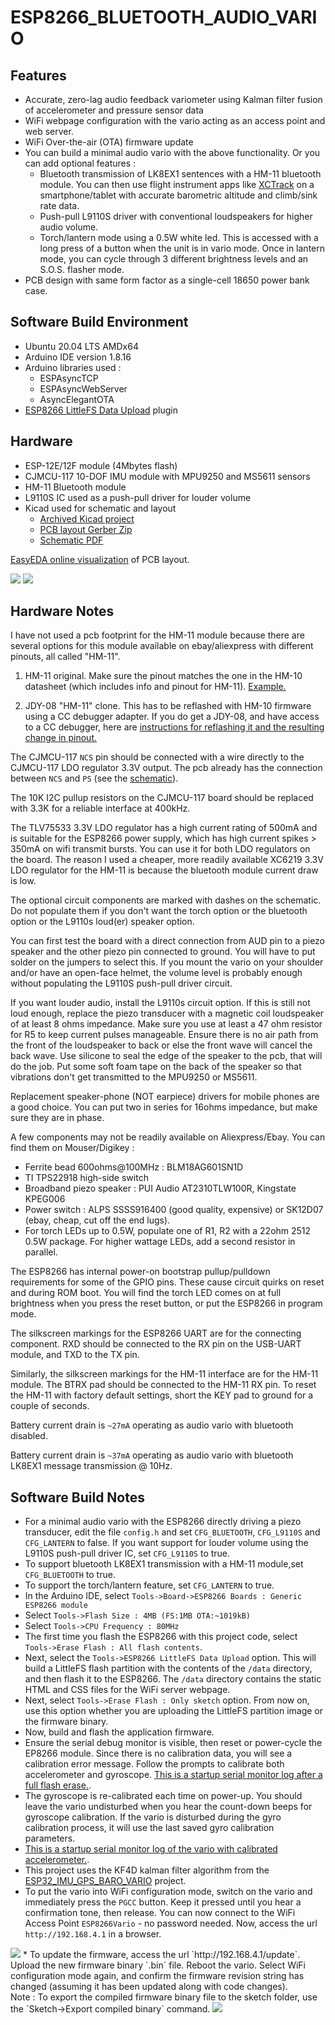 # ESP8266_BLUETOOTH_AUDIO_VARIO

## Features
* Accurate, zero-lag audio feedback variometer using Kalman filter fusion of accelerometer and pressure sensor data
* WiFi webpage configuration with the vario acting as an access point and web server.
* WiFi Over-the-air (OTA) firmware update 
* You can build a minimal audio vario with the above functionality. Or you can add optional features :
    * Bluetooth transmission of LK8EX1 sentences with a HM-11 bluetooth module. You can then use 
flight instrument apps like [XCTrack](https://xctrack.org/) on a smartphone/tablet with accurate barometric altitude and climb/sink rate data.
    * Push-pull L9110S driver with conventional loudspeakers for higher audio volume. 
    * Torch/lantern mode using a 0.5W white led. This is accessed with a long press of a button when the unit is in vario mode. Once in lantern mode, you can cycle through 3 different brightness levels and an S.O.S. flasher mode.
* PCB design with same form factor as a single-cell 18650 power bank case. 

## Software Build Environment 
* Ubuntu 20.04 LTS AMDx64
* Arduino IDE version 1.8.16
* Arduino libraries used : 
  * ESPAsyncTCP
  * ESPAsyncWebServer
  * AsyncElegantOTA
* [ESP8266 LittleFS Data Upload](https://github.com/earlephilhower/arduino-esp8266littlefs-plugin/releases) plugin  

## Hardware

* ESP-12E/12F module (4Mbytes flash)
* CJMCU-117 10-DOF IMU module with MPU9250 and MS5611 sensors
* HM-11 Bluetooth module
* L9110S IC used as a push-pull driver for louder volume 
* Kicad used for schematic and layout
  * [Archived Kicad project](hw/esp8266_bluetooth_vario_kicad.zip)
  * [PCB layout Gerber Zip](hw/esp8266_bluetooth_vario_gerber.zip)
  * [Schematic PDF](hw/esp8266_bluetooth_vario_schematic.pdf)

[EasyEDA online visualization](https://gerber-viewer.easyeda.com/showcase) of PCB layout. 

<img src="hw/esp8266_bluetooth_vario_top.png">

<img src="hw/esp8266_bluetooth_vario_bot.png">

## Hardware Notes

I have not used a pcb footprint for the HM-11 module because there are several options for this
module available on ebay/aliexpress with different pinouts, all called "HM-11".

1. HM-11 original. Make sure the pinout matches the one in the HM-10 datasheet (which includes info and pinout for HM-11). [Example.](https://www.seeedstudio.com/Bluetooth-V4.0-HM-11-BLE-Module-p-1803.html)

2. JDY-08 "HM-11" clone. This has to be reflashed with HM-10 firmware using a CC debugger adapter. 
If you do get a JDY-08, and have access to a CC debugger, here are [instructions for reflashing it and the resulting change in pinout.](https://www.iot-experiments.com/jdy-08/)

The CJMCU-117 `NCS` pin should be connected with a wire directly to the 
CJMCU-117  LDO regulator 3.3V output. The pcb already has the connection between `NCS` and `PS` (see the [schematic](hw/esp8266_bluetooth_vario_schematic.pdf)).

The 10K I2C pullup resistors on the CJMCU-117 board should be replaced with 3.3K for a reliable interface at 400kHz.

The TLV75533 3.3V LDO regulator has a high current rating of 500mA and is suitable for the ESP8266 power supply, which has high current spikes > 350mA on wifi transmit bursts. You can use it for both LDO regulators on the board. The reason I used a cheaper, more readily available XC6219 3.3V LDO regulator for the HM-11 is because the bluetooth module current draw is low.

The optional circuit components are marked with dashes on the schematic. Do not populate them if 
you don't want the torch option or the bluetooth option or the L9110s loud(er) speaker option. 

You can first test the board with a direct connection from AUD pin to a piezo speaker and the other piezo
pin connected to ground. You will have to put solder on the jumpers to select this.
If you mount the vario on your shoulder and/or have an open-face helmet, the volume level is probably enough without populating the L9110S push-pull driver circuit.

If you want louder audio, install the L9110s circuit option. If this is still not loud enough, replace the piezo transducer with a magnetic coil loudspeaker of at least 8 ohms impedance. Make sure you use at least a 47 ohm resistor for R5 to keep current pulses manageable. 
Ensure there is no air path from the front of the loudspeaker 
to back or else the front wave will cancel the back wave. 
Use silicone  to seal the edge of the speaker to the pcb, that will do the job. 
Put some soft foam tape on the back of the speaker so that vibrations don't get transmitted 
to the MPU9250 or MS5611.

Replacement speaker-phone (NOT earpiece) drivers for mobile phones are a good choice.  You can put two in series for 16ohms impedance, but make sure they are in phase.

A few components may not be readily available on Aliexpress/Ebay. You can find them on Mouser/Digikey :
* Ferrite bead 600ohms@100MHz : BLM18AG601SN1D
* TI TPS22918 high-side switch 
* Broadband piezo speaker : PUI Audio AT2310TLW100R, Kingstate KPEG006 
* Power switch : ALPS SSSS916400 (good quality, expensive) or SK12D07 (ebay, cheap, cut off the end lugs).
* For torch LEDs up to 0.5W, populate one of R1, R2 with a 22ohm 2512 0.5W package. For higher wattage LEDs, add a second resistor in parallel. 

The ESP8266 has internal power-on bootstrap pullup/pulldown requirements for some of the GPIO pins. These cause circuit quirks on reset and during ROM boot. You will find the torch LED comes on at full brightness when you press the reset button, or put the ESP8266 in program mode.

The silkscreen markings for the ESP8266 UART are for the connecting component. RXD should be connected to the RX pin on the USB-UART module, and TXD to the TX pin. 

Similarly, the silkscreen markings for the HM-11 interface are for the HM-11 module. The BTRX pad should be connected to the HM-11 RX pin. To reset the HM-11 with factory default settings, short the KEY pad to ground for a couple of seconds.

Battery current drain is `~27mA` operating as audio vario with bluetooth disabled. 

Battery current drain is `~37mA` operating as audio vario with bluetooth LK8EX1 message transmission @ 10Hz.

## Software Build Notes

* For a minimal audio vario with the ESP8266 directly driving a piezo transducer, edit the file `config.h` and set `CFG_BLUETOOTH`, `CFG_L9110S` and `CFG_LANTERN` to false.
If you want support for louder volume using the L9110S push-pull driver IC, set `CFG_L9110S` to true.   
* To support bluetooth LK8EX1 transmission with a HM-11 module,set `CFG_BLUETOOTH` to true.
* To support the torch/lantern feature, set `CFG_LANTERN` to true.
* In the Arduino IDE, select `Tools->Board->ESP8266 Boards : Generic ESP8266 module`
* Select `Tools->Flash Size : 4MB (FS:1MB OTA:~1019kB)`
* Select `Tools->CPU Frequency : 80MHz`
* The first time you flash the ESP8266 with this project code, select `Tools->Erase Flash : All flash contents`. 
* Next, select the `Tools->ESP8266 LittleFS Data Upload` option. This will build a LittleFS flash partition with the contents of the `/data` directory, and then flash it to the ESP8266. The `/data` directory contains the static HTML and CSS files for the WiFi server webpage.
* Next, select `Tools->Erase Flash : Only sketch` option. From now on, use this option whether you are uploading the LittleFS partition image or the firmware binary. 
* Now, build and flash the application firmware. 
* Ensure the serial debug monitor is visible, then reset or power-cycle the EP8266 module. Since there is no calibration data, you will see a calibration error message. Follow the prompts to calibrate both accelerometer and gyroscope.
[This is a startup serial monitor log after a full flash erase.](docs/calibration_log.txt). 
* The gyroscope is re-calibrated each time on power-up. You should leave the vario undisturbed when you hear the count-down beeps for gyroscope calibration. If the vario is disturbed during the gyro calibration process, it will use the last saved gyro calibration parameters.
* [This is a startup serial monitor log of the vario with calibrated accelerometer.](docs/boot_log.txt). 
* This project uses the KF4D kalman filter algorithm from the [ESP32_IMU_GPS_BARO_VARIO](https://github.com/har-in-air/ESP32_IMU_BARO_GPS_VARIO) project.
* To put the vario into WiFi configuration mode, switch on the vario and immediately press the `PGCC` button. Keep it pressed until you hear a confirmation tone, then release. You can now connect to the WiFi Access Point `ESP8266Vario` - no password needed. Now, access the url `http://192.168.4.1` in a browser.
<img src="docs/wifi_config_webpage.png">
* To update the firmware, access the url `http://192.168.4.1/update`. 
Upload the new firmware binary `.bin` file. Reboot the vario. Select WiFi configuration mode again, and confirm the firmware revision string has changed (assuming it has been updated along with code changes).<br>
Note : To export the compiled firmware binary file to the sketch folder, use the `Sketch->Export compiled binary` command. 
<img src="docs/firmware_update.png">
